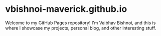 # vbishnoi-maverick.github.io
Welcome to my GitHub Pages repository! I'm Vaibhav Bishnoi, and this is where I showcase my projects, personal blog, and other interesting stuff.
